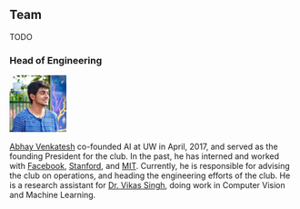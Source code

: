 ## Team

TODO 

### Head of Engineering
<img src="./assets/abhay.jpg" alt="drawing" width="100"/>

[Abhay Venkatesh](http://abhayvenkatesh.com) co-founded AI at UW in April, 2017, and served as the founding President for the club. In the past, he has interned and worked with [Facebook](https://facebook.com), [Stanford](https://stanford.edu), and [MIT](https://mit.edu). Currently, he is responsible for advising the club on operations, and heading the engineering efforts of the club. He is a research assistant for [Dr. Vikas Singh](http://www.biostat.wisc.edu/~vsingh/), doing work in Computer Vision and Machine Learning.

